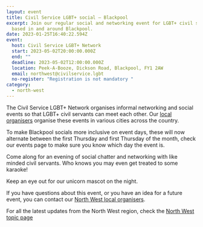 ```yaml
---
layout: event
title: Civil Service LGBT+ social – Blackpool
excerpt: Join our regular social and networking event for LGBT+ civil servants
  based in and around Blackpool.
date: 2023-01-25T16:40:22.594Z
event:
  host: Civil Service LGBT+ Network
  start: 2023-05-02T20:00:00.000Z
  end: ""
  deadline: 2023-05-02T12:00:00.000Z
  location: Peek-A-Booze, Dickson Road, Blackpool, FY1 2AW
  email: northwest@civilservice.lgbt
  no-register: "Registration is not mandatory "
category:
  - north-west
---
```

The Civil Service LGBT+ Network organises informal networking and social events so that LGBT+ civil servants can meet each other. Our [local organisers](/team) organise these events in various cities across the country.

T﻿o make Blackpool socials more inclusive on event days, these will now alternate between the first Thursday and first Thursday of the month, check our events page to make sure you know which day the event is.

C﻿ome along for an evening of social chatter and networking with like minded civil servants. Who knows you may even get treated to some karaoke!

K﻿eep an eye out for our unicorn mascot on the night.

If you have questions about this event, or you have an idea for a future event, you can contact our [North West local organisers](mailto:northwest@civilservice.lgbt).

For all the latest updates from the North West region, check the [North West topic page](/topic/north-west)